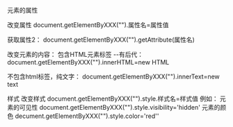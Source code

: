 元素的属性

改变属性
document.getElementByXXX("").属性名=属性值

获取属性2：
document.getElementByXXX("").getAttribute(属性名)

改变元素的内容：
包含HTML元素标签  --有后代：
document.getElementByXXX("").innerHTML=new HTML

不包含html标签，纯文字：
document.getElementByXXX("").innerText=new text

样式
改变样式
document.getElementByXXX("").style.样式名=样式值
例如：
元素的可见性
document.getElementByXXX("").style.visibility='hidden'
元素的颜色
decument.getElementByXXX("").style.color='red''
